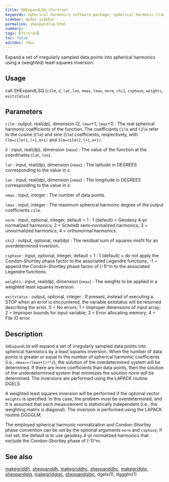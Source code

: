```yaml
---
title: SHExpandLSQ (Fortran)
keywords: spherical harmonics software package, spherical harmonic transform, legendre functions, multitaper spectral analysis, fortran, Python, gravity, magnetic field
sidebar: mydoc_sidebar
permalink: shexpandlsq.html
summary:
tags: [fortran]
toc: false
editdoc: fdoc
---
```


Expand a set of irregularly sampled data points into spherical harmonics using a (weighted) least squares inversion.

## Usage

call SHExpandLSQ (`cilm`, `d`, `lat`, `lon`, `nmax`, `lmax`, `norm`, `chi2`, `csphase`, `weights`, `exitstatus`)

## Parameters

`cilm` : output, real(dp), dimension (2, `lmax`+1, `lmax`+1)
:   The real spherical harmonic coefficients of the function. The coefficients `C1lm` and `C2lm` refer to the cosine (`Clm`) and sine (`Slm`) coefficients, respectively, with `Clm=cilm(1,l+1,m+1)` and `Slm=cilm(2,l+1,m+1)`.

`d` : input, real(dp), dimension (`nmax`)
:   The value of the function at the coordinates (`lat`, `lon`).

`lat` : input, real(dp), dimension (`nmax`)
:   The latitude in DEGREES corresponding to the value in `d`.

`lon` : input, real(dp), dimension (`nmax`)
:   The longitude in DEGREES corresponding to the value in `d`.

`nmax` : input, integer
:   The number of data points.

`lmax` : input, integer
:   The maximum spherical harmonic degree of the output coefficients `cilm`.

`norm` : input, optional, integer, default = 1
:   1 (default) = Geodesy 4-pi normalized harmonics; 2 = Schmidt semi-normalized harmonics; 3 = unnormalized harmonics; 4 = orthonormal harmonics.

`chi2` : output, optional, real(dp)
:   The residual sum of squares misfit for an overdetermined inversion.

`csphase` : input, optional, integer, default = 1
:   1 (default) = do not apply the Condon-Shortley phase factor to the associated Legendre functions; -1 = append the Condon-Shortley phase factor of (-1)^m to the associated Legendre functions.

`weights` : input, real(dp), dimension (`nmax`)
:   The weights to be applied in a weighted least squares inversion.

`exitstatus` : output, optional, integer
:   If present, instead of executing a STOP when an error is encountered, the variable exitstatus will be returned describing the error. 0 = No errors; 1 = Improper dimensions of input array; 2 = Improper bounds for input variable; 3 = Error allocating memory; 4 = File IO error.

## Description

`SHExpandLSQ` will expand a set of irregularly sampled data points into spherical harmonics by a least squares inversion. When the number of data points is greater or equal to the number of spherical harmonic coefficients (i.e., `nmax>=(lmax+1)**2`), the solution of the overdetermined system will be determined. If there are more coefficients than data points, then the solution of the underdetermined system that minimizes the solution norm will be determined. The inversions are performed using the LAPACK routine DGELS.

A weighted least squares inversion will be performed if the optional vector
`weights` is specified. In this case, the problem must be overdetermined, and it is assumed that each measurement is statistically independent (i.e., the weighting matrix is diagonal). The inversion is performed using the LAPACK routine DGGGLM.

The employed spherical harmonic normalization and Condon-Shortley phase convention can be set by the optional arguments `norm` and `csphase`; if not set, the default is to use geodesy 4-pi normalized harmonics that exclude the Condon-Shortley phase of (-1)^m.

## See also

[makegriddh](makegriddh.html), [shexpanddh](shexpanddh.html), [makegriddhc](makegriddhc.html), [shexpanddhc](shexpanddhc.html), [makegridglq](makegridglq.html), [shexpandglq](shexpandglq.html), [makegridglqc](makegridglqc.html), [shexpandglqc](shexpandglqc.html), dgels(1), dggglm(1)
